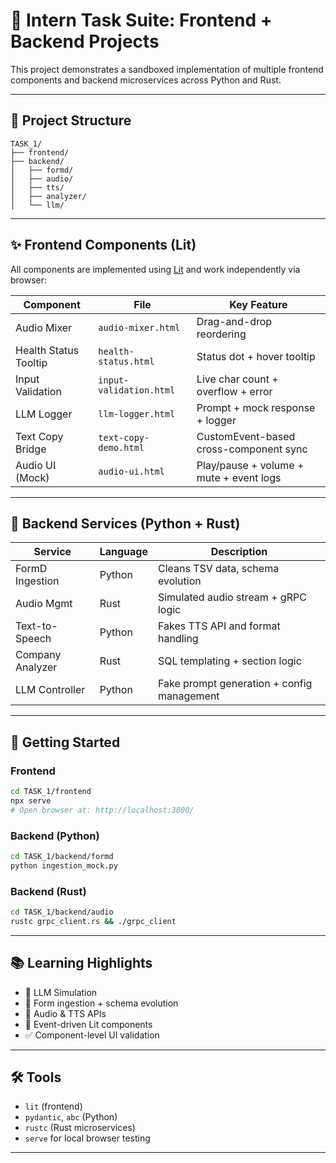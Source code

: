 # 🔧 Intern Task Suite: Frontend + Backend Projects

This project demonstrates a sandboxed implementation of multiple frontend components and backend microservices across Python and Rust.

---

## 📁 Project Structure

```
TASK_1/
├── frontend/
├── backend/
│   ├── formd/
│   ├── audio/
│   ├── tts/
│   ├── analyzer/
│   └── llm/
```

---

## ✨ Frontend Components (Lit)

All components are implemented using [Lit](https://lit.dev/) and work independently via browser:

| Component                | File                      | Key Feature                             |
|--------------------------|---------------------------|------------------------------------------|
| Audio Mixer              | `audio-mixer.html`        | Drag-and-drop reordering                 |
| Health Status Tooltip    | `health-status.html`      | Status dot + hover tooltip               |
| Input Validation         | `input-validation.html`   | Live char count + overflow + error       |
| LLM Logger               | `llm-logger.html`         | Prompt + mock response + logger          |
| Text Copy Bridge         | `text-copy-demo.html`     | CustomEvent-based cross-component sync   |
| Audio UI (Mock)          | `audio-ui.html`           | Play/pause + volume + mute + event logs  |

---

## 🧩 Backend Services (Python + Rust)

| Service         | Language | Description                                  |
|------------------|----------|----------------------------------------------|
| FormD Ingestion  | Python   | Cleans TSV data, schema evolution            |
| Audio Mgmt       | Rust     | Simulated audio stream + gRPC logic          |
| Text-to-Speech   | Python   | Fakes TTS API and format handling            |
| Company Analyzer | Rust     | SQL templating + section logic               |
| LLM Controller   | Python   | Fake prompt generation + config management   |

---

## 🚀 Getting Started

### Frontend
```bash
cd TASK_1/frontend
npx serve
# Open browser at: http://localhost:3000/
```

### Backend (Python)
```bash
cd TASK_1/backend/formd
python ingestion_mock.py
```

### Backend (Rust)
```bash
cd TASK_1/backend/audio
rustc grpc_client.rs && ./grpc_client
```

---

## 📚 Learning Highlights

- 🧠 LLM Simulation
- 🧾 Form ingestion + schema evolution
- 🎵 Audio & TTS APIs
- 🔧 Event-driven Lit components
- ✅ Component-level UI validation

---

## 🛠 Tools

- `lit` (frontend)
- `pydantic`, `abc` (Python)
- `rustc` (Rust microservices)
- `serve` for local browser testing

---

